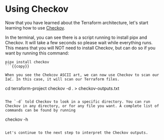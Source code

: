 # Using Checkov

Now that you have learned about the Terraform architecture, let's start learning how to use [Checkov](checkov.io). 

In the terminal, you can see there is a script running to install pipx and Checkov. It will take a few seconds so please wait while everything runs. This means that you will NOT need to install Checkov, but can do so if you want by running this command:
```
pipx install checkov
```{{copy}}

When you see the Chekcov ASCII art, we can now use Checkov to scan our IaC. In this case, it will scan our Terraform files.

```
cd terraform-project
checkov -d . > checkov-outputs.txt
```{{exec}}

The `-d` told Checkov to look in a specific directory. You can run Checkov in any directory, or for any file you want. A complete list of commands can be found by running

```
checkov -h
```{{copy}}

Let's continue to the next step to interpret the Checkov outputs. 